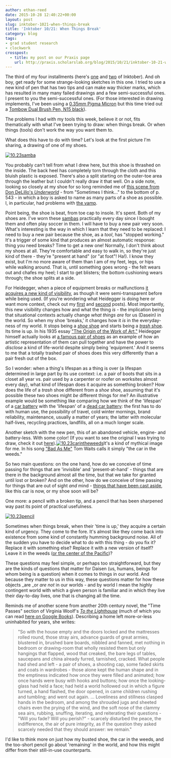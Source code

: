 ```yaml
---
author: ethan-reed
date: 2015-10-28 12:40:22+00:00
layout: post
slug: inktober-1021-when-things-break
title: 'Inktober 10/21: When Things Break'
category: blog
tags:
- grad student research
- clockwork
crosspost:
  - title: my post on our Praxis page
    url: http://praxis.scholarslab.org/blog/2015/10/21/inktober-10-21-when-things-break/
---
```


The third of my four installments (here's [one](http://scholarslab.org/digital-humanities/inktober-105-three-sketches/) and [two](http://scholarslab.org/digital-humanities/inktober-1013-time-pieces-and-graphs/) of Inktober). And oh boy, get ready for some strange-looking sketches in this one. I tried to use a new kind of pen that has two tips and can make way thicker marks, which has resulted in many many failed drawings and a few semi-successful ones. I present to you the semi-successful ones. (For those interested in drawing implements, I've been using a [0.35mm Pigma Micron](http://sakuraofamerica.com/pen-archival) but this time tried out a [Tombow Dual Brush Pen, N15 black](http://tombowusa.com/dual-brush-pen-602.html)).

The problems I had with my tools this week, believe it or not, fits thematically with what I've been trying to draw: when things break. Or when things (tools) don't work the way you want them to.

What does this have to do with time? Let's look at the first picture I'm sharing, a drawing of one of my shoes.

[![10.23samba](http://static.scholarslab.org/wp-content/uploads/2015/10/10.23samba-e1445898376493.jpg)](http://static.scholarslab.org/wp-content/uploads/2015/10/10.23samba-e1445898376493.jpg)

You probably can't tell from what I drew here, but this shoe is thrashed on the inside. The back heel has completely torn through the cloth and this bluish plastic is exposed. There's also a split starting on the outer-toe area through the leather but I couldn't really draw it that well. On a side note, looking so closely at my shoe for so long reminded me of [this scene from Don DeLillo's _Underworld_](https://books.google.com/books?id=Ug3ArDMHLnQC&pg=PA540&lpg=PA540&dq=delillo+underworld+shoe+name+the+parts&source=bl&ots=fWnNKYyQUi&sig=KI5UxZA50WbPPs_DtATUDEeNygE&hl=en&sa=X&ved=0CCgQ6AEwAmoVChMI8N3n85_UyAIVRHY-Ch08OAK9#v=onepage&q=delillo%20underworld%20shoe%20name%20the%20parts&f=false) - from "Sometimes I think..." to the bottom of p. 543 - in which a boy is asked to name as many parts of a shoe as possible. I, in particular, had problems with [the vamp](http://www.shoeguide.org/shoe_anatomy/).

Point being, the shoe is beat, from toe cap to insole. It's spent. Both of my shoes are. I've worn these [sambas](http://www.adidas.com/us/samba-classic-shoes/034563.html) practically every day since I bought them and often play soccer in them. I will have to buy a new pair very soon. What's interesting is the way in which I learn that they need to be replaced: I need to buy a new pair because the shoe, as a _tool_, has "stopped working." It's a trigger of some kind that produces an almost automatic response: thing you need breaks? Time to get a new one! Normally, I don't think about my shoes at all. They're comfortable and easy to walk in, so they're just kind of there - they're "present at hand" (or "at foot"! Ha!). I know they exist, but I'm no more aware of them than I am of my feet, legs, or hips while walking around. That is, until something goes wrong - the felt wears out and chafes my heel; I start to get blisters; the bottom cushioning wears through; the shoe splits at a side.

For Heidegger, when a piece of equipment breaks or malfunctions [it acquires a new kind of visibility](http://plato.stanford.edu/entries/heidegger/#ModEnc), as though it were semi-transparent before while being used. (If you're wondering what Heidegger is doing here or want more context, check out my [first](http://scholarslab.org/digital-humanities/inktober-105-three-sketches/) and [second](http://scholarslab.org/digital-humanities/inktober-1013-time-pieces-and-graphs/) posts). Most importantly, this new visibility changes how and what the thing _is_ - the implication being that situational contexts actually change _what things are_ for us (Dasein) in the world. So when my shoe 'breaks,' it changes how it _is_ in the everyday-ness of my world. It stops being a [_shoe_ shoe](http://www.polyvore.com/cgi/img-thing?.out=jpg&size=l&tid=71957156) and starts being a [_trash_ shoe](http://www.celia-pardini.fr/_/rsrc/1316020452111/my-destroyed-shoes/destroyShoes3.jpg). Its time is up. In his 1935 essay ["The Origin of the Work of Art,"](http://plato.stanford.edu/entries/heidegger-aesthetics/#HeiForArtIntThrPilHeiUndArt) Heidegger himself actually looks at [a famous pair of shoes](http://harpers.org/wp-content/uploads/van-gogh-a-pair-of-shoes.jpg) as an example of how an artistic representation of them can pull together and have the power to _disclose_ a kind of life-world despite simply being 'equipment.' And it seems to me that a totally trashed pair of shoes does this very differently than a pair fresh out of the box.

So I wonder: when a thing's lifespan as a thing is over (a lifespan determined in large part by its use context: i.e. a pair of boots that sits in a closet all year vs. pair used by a carpenter or roofer on worksites almost every day), what kind of lifespan does it acquire as something broken? How does the life of a _trash_ shoe different from a _shoe_ shoe, assuming that it's possible these two shoes might _be_ different things for me? An illustrative example would be something like comparing how we think of the 'lifespan' of a [car battery](http://www.carsofamericainc.com/wp-content/uploads/2013/06/iStock_000013970322XSmall.jpg) with the 'lifespan' of a [dead car battery](http://www.fullcarservice.org/images/category/carblog/carnews/bat_last/car-battery1.jpg): the first has to do with human use, the possibility of travel, cold winter mornings, brand reliability, maintenance, usually a matter of years; the latter with molecular half-lives, recycling practices, landfills, all on a much longer scale.

Another sketch with the new pen, this of an abandoned vehicle, engine- and battery-less. With some color! (If you want to see the original I was trying to draw, check it out [here](http://i.ytimg.com/vi/j2SGlkFfH3Y/maxresdefault.jpg)).[![10.23carintheweeds](http://static.scholarslab.org/wp-content/uploads/2015/10/10.23carintheweeds-e1445898394399.jpg)](http://static.scholarslab.org/wp-content/uploads/2015/10/10.23carintheweeds-e1445898394399.jpg)It's a kind of mythical image for me. In his song ["Bad As Me"](http://www.tomwaits.com/songs/song/368/Bad_As_Me/) Tom Waits calls it simply "the car in the weeds."

So two main questions: on the one hand, how do we conceive of time passing for things that are 'invisible' and 'present-at-hand' - things that are there in the background almost all the time, but that we take for granted until lost or broken? And on the other, how do we conceive of time passing for things that are out of sight _and_ mind - [things that have been cast aside](http://www.theatlantic.com/business/archive/2012/06/26-trillion-pounds-of-garbage-where-does-the-worlds-trash-go/258234/), like this car is now, or my shoe soon will be?

One more: a pencil with a broken tip, and a pencil that has been sharpened way past its point of practical usefulness.

[![10.23pencil](http://static.scholarslab.org/wp-content/uploads/2015/10/10.23pencil-e1445898361502.jpg)](http://static.scholarslab.org/wp-content/uploads/2015/10/10.23pencil-e1445898361502.jpg)

Sometimes when things break, when their 'time is up,' they acquire a certain kind of urgency. They come to the fore. It's almost like they come back into existence from some kind of constantly humming background noise. All of the sudden you have to decide what to do with this thing - do you fix it? Replace it with something else? Replace it with a new version of itself? Leave it in the weeds ([or the center of the Pacific](https://en.wikipedia.org/wiki/Great_Pacific_garbage_patch))?

These questions may feel simple, or perhaps too straightforward, but they are the kinds of questions that matter for Daisen (us, humans, beings for whom being is a question) when it comes to things in our world. And because they matter to us in this way, these questions matter for how these objects _are _or _are not_ in our worlds - and by world I mean the highly contingent world with which a given person is familiar and in which they live their day-to-day lives, one that is changing all the time.

Reminds me of another scene from another 20th century novel, the "Time Passes" section of Virginia Woolf's _[To the Lighthouse](https://en.wikipedia.org/wiki/To_the_Lighthouse)_ (much of which you can read [here on Google Books](https://books.google.com/books?id=ng0Tg0FhRggC&q=time+passes#v=snippet&q=time%20passes&f=false)). Describing a home left more-or-less uninhabited for years, she writes:

> "So with the house empty and the doors locked and the mattresses rolled round, those stray airs, advance guards of great armies, blustered in, brushed bare boards, nibbled and fanned, met nothing in bedroom or drawing-room that wholly resisted them but only hangings that flapped, wood that creaked, the bare legs of tables, saucepans and china already furred, tarnished, cracked. What people had shed and left - a pair of shoes, a shooting cap, some faded skirts and coats in wardrobes - those alone kept the human shape and in the emptiness indicated how once they were filled and animated; how once hands were busy with hooks and buttons; how once the looking-glass had held a face; had held a world hollowed out in which a figure turned, a hand flashed, the door opened, in came children rushing and tumbling; and went out again. ... Loveliness and stillness clasped hands in the bedroom, and among the shrouded jugs and sheeted chairs even the prying of the wind, and the soft nose of the clammy sea airs, rubbing, snuffing, iterating, and reiterating their questions - "Will you fade? Will you perish?" - scarcely disturbed the peace, the indifference, the air of pure integrity, as if the question they asked scarcely needed that they should answer: we remain."

I'd like to think more on just how my busted shoe, the car in the weeds, and the too-short pencil go about 'remaining' in the world, and how this might differ from their still-in-use counterparts.
